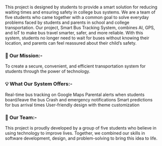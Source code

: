 This project is designed by students to provide a smart solution for
        reducing waiting times and ensuring safety in college bus systems. We
        are a team of five students who came together with a common goal to
        solve everyday problems faced by students and parents in school and
        college transportation. Our project, Smart Bus Tracking System, combines
        AI, GPS, and IoT to make bus travel smarter, safer, and more reliable.
        With this system, students no longer need to wait for buses without
        knowing their location, and parents can feel reassured about their
        child’s safety.
      </p>
      <h3>🎯 Our Mission:-</h3>
      <p>
        To create a secure, convenient, and efficient transportation system for
        students through the power of technology. 
      </p>
      <h3>💡 What Our System Offers:-</h3>
      <p>
        Real-time bus tracking on Google Maps Parental alerts when students
        board/leave the bus Crash and emergency notifications Smart predictions
        for bus arrival times User-friendly design with theme customization
      </p>
      <h3>👥 Our Team:-</h3>
      <p>
        This project is proudly developed by a group of five students who
        believe in using technology to improve lives. Together, we combined our
        skills in software development, design, and problem-solving to bring
        this idea to life.
      </p>
